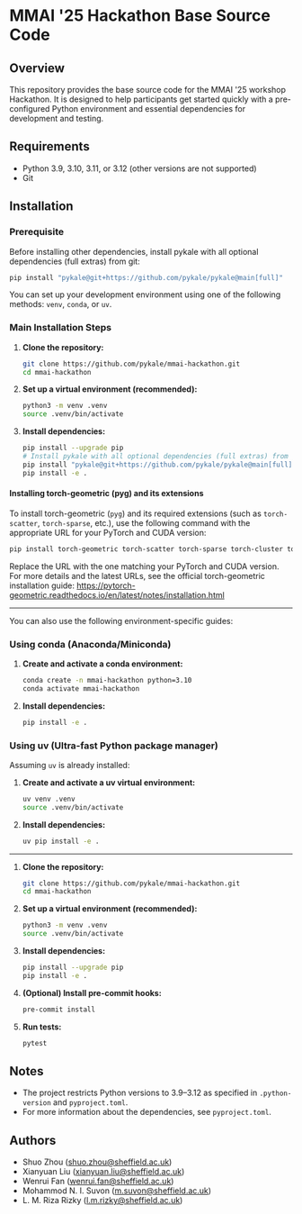 # MMAI '25 Hackathon Base Source Code

## Overview

This repository provides the base source code for the MMAI '25 workshop Hackathon. It is designed to help participants get started quickly with a pre-configured Python environment and essential dependencies for development and testing.

## Requirements

- Python 3.9, 3.10, 3.11, or 3.12 (other versions are not supported)
- Git



## Installation

### Prerequisite

Before installing other dependencies, install pykale with all optional dependencies (full extras) from git:

```bash
pip install "pykale@git+https://github.com/pykale/pykale@main[full]"
```

You can set up your development environment using one of the following methods: `venv`, `conda`, or `uv`.

### Main Installation Steps

1. **Clone the repository:**
	```bash
	git clone https://github.com/pykale/mmai-hackathon.git
	cd mmai-hackathon
	```
2. **Set up a virtual environment (recommended):**
	```bash
	python3 -m venv .venv
	source .venv/bin/activate
	```
3. **Install dependencies:**
	```bash
	pip install --upgrade pip
	# Install pykale with all optional dependencies (full extras) from git first
	pip install "pykale@git+https://github.com/pykale/pykale@main[full]"
	pip install -e .
	```

#### Installing torch-geometric (pyg) and its extensions

To install torch-geometric (`pyg`) and its required extensions (such as `torch-scatter`, `torch-sparse`, etc.), use the following command with the appropriate URL for your PyTorch and CUDA version:

```bash
pip install torch-geometric torch-scatter torch-sparse torch-cluster torch-spline-conv -f https://data.pyg.org/whl/torch-2.6.0+cpu.html
```

Replace the URL with the one matching your PyTorch and CUDA version. For more details and the latest URLs, see the official torch-geometric installation guide: https://pytorch-geometric.readthedocs.io/en/latest/notes/installation.html

---

You can also use the following environment-specific guides:

### Using conda (Anaconda/Miniconda)

1. **Create and activate a conda environment:**
	```bash
	conda create -n mmai-hackathon python=3.10
	conda activate mmai-hackathon
	```
2. **Install dependencies:**
	```bash
	pip install -e .
	```


### Using uv (Ultra-fast Python package manager)

Assuming `uv` is already installed:

1. **Create and activate a uv virtual environment:**
	```bash
	uv venv .venv
	source .venv/bin/activate
	```
2. **Install dependencies:**
	```bash
	uv pip install -e .
	```

---

1. **Clone the repository:**
	```bash
	git clone https://github.com/pykale/mmai-hackathon.git
	cd mmai-hackathon
	```

2. **Set up a virtual environment (recommended):**
	```bash
	python3 -m venv .venv
	source .venv/bin/activate
	```

3. **Install dependencies:**
	```bash
	pip install --upgrade pip
	pip install -e .
	```

4. **(Optional) Install pre-commit hooks:**
	```bash
	pre-commit install
	```

5. **Run tests:**
	```bash
	pytest
	```

## Notes

- The project restricts Python versions to 3.9–3.12 as specified in `.python-version` and `pyproject.toml`.
- For more information about the dependencies, see `pyproject.toml`.

## Authors

- Shuo Zhou (<shuo.zhou@sheffield.ac.uk>)
- Xianyuan Liu (<xianyuan.liu@sheffield.ac.uk>)
- Wenrui Fan (<wenrui.fan@sheffield.ac.uk>)
- Mohammod N. I. Suvon (<m.suvon@sheffield.ac.uk>)
- L. M. Riza Rizky (<l.m.rizky@sheffield.ac.uk>)
